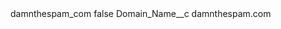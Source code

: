 <?xml version="1.0" encoding="UTF-8"?>
<CustomMetadata xmlns="http://soap.sforce.com/2006/04/metadata" xmlns:xsi="http://www.w3.org/2001/XMLSchema-instance" xmlns:xsd="http://www.w3.org/2001/XMLSchema">
    <label>damnthespam_com</label>
    <protected>false</protected>
    <values>
        <field>Domain_Name__c</field>
        <value xsi:type="xsd:string">damnthespam.com</value>
    </values>
</CustomMetadata>
